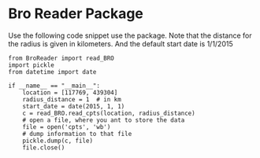 # Bro Reader Package

Use the following code snippet use the package. Note that the distance for the radius is given in kilometers. And the
default start date is 1/1/2015

    from BroReader import read_BRO
    import pickle
    from datetime import date

    if __name__ == "__main__":
        location = [117769, 439304]
        radius_distance = 1  # in km
        start_date = date(2015, 1, 1)
        c = read_BRO.read_cpts(location, radius_distance)
        # open a file, where you ant to store the data
        file = open('cpts', 'wb')
        # dump information to that file
        pickle.dump(c, file)
        file.close()

